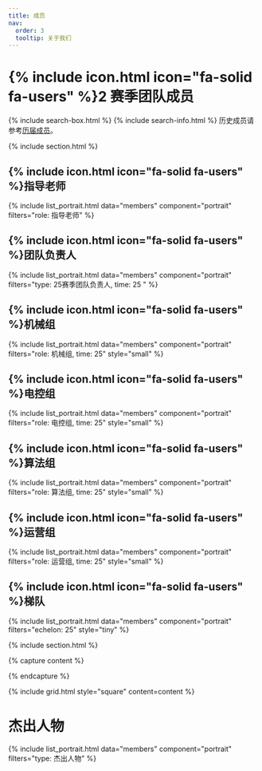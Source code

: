 ```yaml
---
title: 成员
nav:
  order: 3
  tooltip: 关于我们
---
```


# {% include icon.html icon="fa-solid fa-users" %}2 赛季团队成员
{% include search-box.html %}
{% include search-info.html %}
历史成员请参考[历届成员](/team/history)。

{% include section.html %}

## {% include icon.html icon="fa-solid fa-users" %}指导老师

{% include list_portrait.html data="members" component="portrait" filters="role: 指导老师" %}

## {% include icon.html icon="fa-solid fa-users" %}团队负责人
{% include list_portrait.html data="members" component="portrait" filters="type: 25赛季团队负责人, time: 25 " %}

## {% include icon.html icon="fa-solid fa-users" %}机械组
  
{% include list_portrait.html data="members" component="portrait" filters="role: 机械组, time: 25" style="small" %}

## {% include icon.html icon="fa-solid fa-users" %}电控组

{% include list_portrait.html data="members" component="portrait" filters="role: 电控组, time: 25" style="small" %}

## {% include icon.html icon="fa-solid fa-users" %}算法组

{% include list_portrait.html data="members" component="portrait" filters="role: 算法组, time: 25" style="small" %}
## {% include icon.html icon="fa-solid fa-users" %}运营组

{% include list_portrait.html data="members" component="portrait" filters="role: 运营组, time: 25" style="small" %}

## {% include icon.html icon="fa-solid fa-users" %}梯队

{% include list_portrait.html data="members" component="portrait" filters="echelon: 25" style="tiny" %}


{% include section.html %}

{% capture content %}



{% endcapture %}

{% include grid.html style="square" content=content %}

# 杰出人物

{% include list_portrait.html data="members" component="portrait" filters="type: 杰出人物" %}